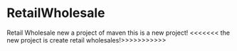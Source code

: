 # RetailWholesale
Retail Wholesale
new a project of maven
this is a new project!
<<<<<<< the new project is create retail wholesales!>>>>>>>>>>>